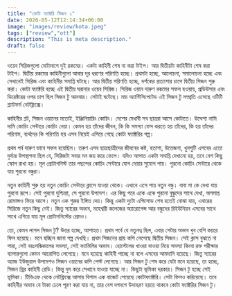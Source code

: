```yaml
---
title: "কোটা ফ্যাক্টরি সিজন ২"
date: 2020-05-12T12:14:34+06:00
image: "images/review/kota.jpeg"
tags: ["review","ott"]
description: "This is meta description."
draft: false
---
```



ওয়েব সিরিজগুলো মোটাদাগে দুই রকমের। একটা কাহিনী শেষ না করা টাইপ। আর দ্বিতীয়টা কাহিনীটা শেষ করা টাইপ। দ্বিতীয় রকমের কাহিনীগুলো আবার দূর ধরণের পরিণতি হচ্ছে। প্রথমটা হচ্ছে, আলোচনা, সমালোচনা হচ্ছে এবং সেখানেই সিরিজ এবং কাহিনীর সমাপ্তি ঘটছে। আর দ্বিতীয় পরিণতি হচ্ছে, দর্শকের প্রত্যাশার চাপে দ্বিতীয় সিজন শুরু করা। কোটা ফ্যাক্টরি হচ্ছে এই দ্বিতীয় ঘরানার ওয়েব সিরিজ। সিরিজ ওয়ান দারুণ রকমের সফল হওয়ায়, প্রডিউসার এবং ডিরেক্টরের ওপর চাপ ছিল সিজন টু আনবার। সেটাই ঘটেছে। মাচ অ্যান্টিসিপেটেড এই সিজন টু সম্প্রতি এসেছে ওটিটি প্ল্যাটফর্ম নেটফ্লিক্সে। 

কাহিনীর প্লট, সিজন ওয়ানের মতোই, ইঞ্জিনিয়ারিং কোচিং। দেশের মেধাবী সব ছাত্ররা আসে কোটাতে। উদ্দেশ্য নামি দামি কোচিং সেন্টারে কোচিং নেয়া। কেমন হয় তাঁদের জীবন, কি কি সমস্যা ফেস করতে হয় তাঁদের, কি হয় তাঁদের পরিণাম, ব্যর্থদের কি পরিণতি হয় এসব নিয়েই এগিয়ে গেছে কোটা ফ্যাক্টরির গল্প।

প্রথম পর্ব দারুণ ভাবে সফল হয়েছিল। তরুণ এসব ছাত্রছাত্রীদের জীবনের কষ্ট, হতাশা, উত্তেজনা, খুনসুটি এসবের এতো দুর্দান্ত উপস্থাপনা ছিল যে, সিরিজটা সবার মন জয় করে ফেলে। যদিও আপাত একটা সমাপ্তি দেখানো হয়, তবে বেশ কিছু স্কোপ রাখা হয়। মূল প্রোটাগনিস্ট তার পছন্দের কোচিং সেন্টারে যোগ দেয়ার সুযোগ পায়। পুরনো কোচিং সেন্টারে থেকে যায় পুরনো বন্ধুরা। 

নতুন কাহিনী শুরু হয় নতুন কোচিং সেন্টারে ক্লাসে যাওয়া থেকে। এখানে এসে পায় নতুন বন্ধু। বাবা মা কে দেখা যায়  পুরনো রূপে। সেই পুরনো দুশ্চিন্তা, সে পুরনো উপদেশ। এর কিছু পরে একে একে পুরনো বুন্ধুদের সাথে দেখা, অসমাপ্ত রোমান্সও ফিরে আসে। নতুন এক শুরুর ইঙ্গিত দেয়। কিন্তু একটা দুটো এপিসোড শেষ হতেই বোঝা যায়, এবারের সিরিজে নতুন কিছু নেই। জিতু স্যারের অভাব, মহেশ্বরী কলেজের অ্যারোগেন্স আর বন্ধুদের রিইউনিয়ন এসবের সাথে সাথে এগিয়ে যায় মূল প্রোটাগনিস্টের প্রেমও।

তো, কেমন লাগল সিজন টু? উত্তর হচ্ছে, আশাহত। প্রথম পর্বে যে নতুনত্ব ছিল, এবার সেটার অভাব খুব বেশি কয়রে ফিল হয়েছে। মনে হচ্ছিল জানা গল্প দেখছি। প্রথম সিজনের প্রায় কপি লেগেছে দ্বিতীয় সিজন। সেই ক্লাস বুঝতে না পারা, সেই বয়ঃসন্ধিকালের সমস্যা, সেই ফ্যামিলির অভাব। হোস্টেলের খাওয়া দাওয়া নিয়ে সমস্যা কিংবা রক্ত পরীক্ষার ব্যাপারগুলো কেমন আরোপিত লেগেছে। মনে হয়েছে কাহিনী পাচ্ছে না বলে এসবের আমদানি হয়েছে। জিতু স্যারের অ্যাজ ইউজুয়াল উপদেশও সিজন ওয়ানের কপি পেস্ট লেগেছে। আর সিজন টু শেষ করে যেটা মনে হয়েছে, তা হচ্ছে, সিজন থ্রির কাহিনী রেডি। কিন্তু দুম করে সেখানে যাওয়া যাচ্ছে না। কিছুটা ভূমিকা দরকার। সিজন টু হচ্ছে সেই ভূমিকা। টিভিএফ থেকে নেটফ্লিক্সে আসায় বিশাল এক বাজেট পেয়েছে কোটাফ্যাক্টরি। সেটা ফিলও করিয়েছে। তবে কাহিনীর অভাব যে টাকা ঢেলে পূরণ করা যায় না, তার বেশ দগদগে উদাহরণ হয়য়ে থাকবে কোটা ফ্যাক্টরির সিজন টু।